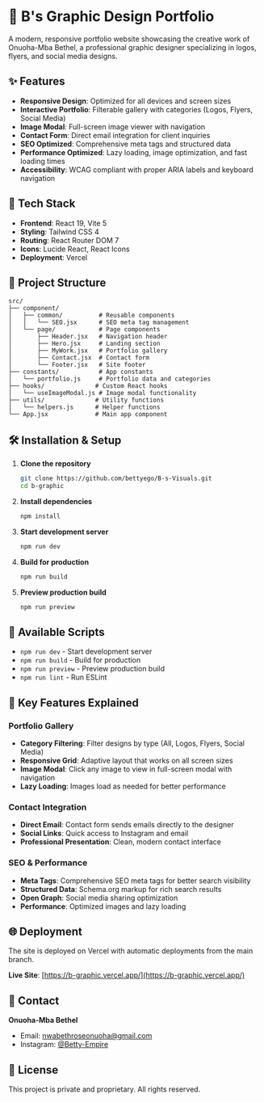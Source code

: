 # 🎨 B's Graphic Design Portfolio

A modern, responsive portfolio website showcasing the creative work of Onuoha-Mba Bethel, a professional graphic designer specializing in logos, flyers, and social media designs.

## ✨ Features

- **Responsive Design**: Optimized for all devices and screen sizes
- **Interactive Portfolio**: Filterable gallery with categories (Logos, Flyers, Social Media)
- **Image Modal**: Full-screen image viewer with navigation
- **Contact Form**: Direct email integration for client inquiries
- **SEO Optimized**: Comprehensive meta tags and structured data
- **Performance Optimized**: Lazy loading, image optimization, and fast loading times
- **Accessibility**: WCAG compliant with proper ARIA labels and keyboard navigation

## 🚀 Tech Stack

- **Frontend**: React 19, Vite 5
- **Styling**: Tailwind CSS 4
- **Routing**: React Router DOM 7
- **Icons**: Lucide React, React Icons
- **Deployment**: Vercel

## 📁 Project Structure

```
src/
├── component/
│   ├── common/          # Reusable components
│   │   └── SEO.jsx      # SEO meta tag management
│   └── page/            # Page components
│       ├── Header.jsx   # Navigation header
│       ├── Hero.jsx     # Landing section
│       ├── MyWork.jsx   # Portfolio gallery
│       ├── Contact.jsx  # Contact form
│       └── Footer.jsx   # Site footer
├── constants/           # App constants
│   └── portfolio.js     # Portfolio data and categories
├── hooks/              # Custom React hooks
│   └── useImageModal.js # Image modal functionality
├── utils/              # Utility functions
│   └── helpers.js      # Helper functions
└── App.jsx             # Main app component
```

## 🛠️ Installation & Setup

1. **Clone the repository**
   ```bash
   git clone https://github.com/bettyego/B-s-Visuals.git
   cd b-graphic
   ```

2. **Install dependencies**
   ```bash
   npm install
   ```

3. **Start development server**
   ```bash
   npm run dev
   ```

4. **Build for production**
   ```bash
   npm run build
   ```

5. **Preview production build**
   ```bash
   npm run preview
   ```

## 📝 Available Scripts

- `npm run dev` - Start development server
- `npm run build` - Build for production
- `npm run preview` - Preview production build
- `npm run lint` - Run ESLint

## 🎯 Key Features Explained

### Portfolio Gallery
- **Category Filtering**: Filter designs by type (All, Logos, Flyers, Social Media)
- **Responsive Grid**: Adaptive layout that works on all screen sizes
- **Image Modal**: Click any image to view in full-screen modal with navigation
- **Lazy Loading**: Images load as needed for better performance

### Contact Integration
- **Direct Email**: Contact form sends emails directly to the designer
- **Social Links**: Quick access to Instagram and email
- **Professional Presentation**: Clean, modern contact interface

### SEO & Performance
- **Meta Tags**: Comprehensive SEO meta tags for better search visibility
- **Structured Data**: Schema.org markup for rich search results
- **Open Graph**: Social media sharing optimization
- **Performance**: Optimized images and lazy loading

## 🌐 Deployment

The site is deployed on Vercel with automatic deployments from the main branch.

**Live Site**: [https://b-graphic.vercel.app/](https://b-graphic.vercel.app/)

## 📧 Contact

**Onuoha-Mba Bethel**
- Email: nwabethroseonuoha@gmail.com
- Instagram: [@Betty-Empire](https://www.instagram.com/invites/contact/?utm_source=ig_contact_invite&utm_medium=copy_link&utm_content=tdcpvow)

## 📄 License

This project is private and proprietary. All rights reserved.
